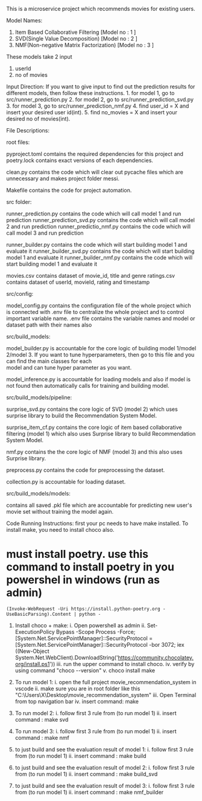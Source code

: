 This is a microservice project which recommends movies for existing users.

Model Names:
1. Item Based Collaborative Filtering [Model no : 1 ]
2. SVD(Single Value Decomposition) [Model no : 2 ]
3. NMF(Non-negative Matrix Factorization) [Model no : 3 ]

These models take 2 input
1. userId
2. no of movies

Input Direction: 
    If you want to give input to find out the prediction results for different models, then follow these instructions.
    1. for model 1, go to src/runner_prediction.py
    2. for model 2, go to src/runner_prediction_svd.py
    3. for model 3, go to src/runner_prediction_nmf.py
    4. find user_id = X and insert your desired user id(int).
    5. find no_movies = X and insert your desired no of movies(int).


File Descriptions:

root files:

pyproject.toml comtains the required dependencies for this project and poetry.lock contains exact versions of each dependencies.

clean.py contains the code which will clear out pycache files which are unnecessary and makes project folder messi.

Makefile contains the code for project automation.


src folder:

runner_prediction.py contains the code which will call model 1 and run prediction
runner_prediction_svd.py contains the code which will call model 2 and run prediction
runner_predictio_nmf.py contains the code which will call model 3 and run prediction

runner_builder.py contains the code which will start building model 1 and evaluate it
runner_builder_svd.py contains the code which will start building model 1 and evaluate it
runner_builder_nmf.py contains the code which will start building model 1 and evaluate it

movies.csv contains dataset of movie_id, title and genre
ratings.csv contains dataset of userId, movieId, rating and timestamp


src/config:

model_config.py contains the configuration file of the whole project which is connected with .env file to centralize the whole project and to control important variable name.
.env file contains the variable names and model or dataset path with their names also


src/build_models:

model_builder.py is accountable for the core logic of building model 1/model 2/model 3. If you want to tune hyperparameters, then go to this file and you can find the main classes for each   
                    model and can tune hyper parameter as you want.

model_inference.py is accountable for loading models and also if model is not found then automatically calls for training and building model.


src/build_models/pipeline:

surprise_svd.py contains the core logic of SVD (model 2) which uses surprise library to build the Recommendation System Model.

surprise_item_cf.py contains the core logic of item based collaborative filtering (model 1) which also uses Surprise library to build Recommendation System Model.

nmf.py contains the the core logic of NMF (model 3) and this also uses Surprise library.

preprocess.py contains the code for preprocessing the dataset.

collection.py is accountable for loading dataset.


src/build_models/models:

contains all saved .pkl file which are accountable for predicting new user's movie set without training the model again.


Code Running Instructions:
first your pc needs to have make installed. To install make, you need to install choco also.

# must install poetry. use this command to install poetry in you powershel in windows (run as admin)
    (Invoke-WebRequest -Uri https://install.python-poetry.org -UseBasicParsing).Content | python -

1. Install choco + make:
    i. Open powershell as admin
    ii. Set-ExecutionPolicy Bypass -Scope Process -Force; [System.Net.ServicePointManager]::SecurityProtocol = [System.Net.ServicePointManager]::SecurityProtocol -bor 3072; iex ((New-Object System.Net.WebClient).DownloadString('https://community.chocolatey.org/install.ps1'))
    iii. run the upper command to install choco.
    iv. verify by using command "choco --version"
    v. choco install make

2. To run model 1:
    i. open the full project movie_recommendation_system in vscode
    ii. make sure you are in root folder like this "C:\Users\X\Desktop\movie_recommendation_system"
    iii. Open Terminal from top navigation bar
    iv. insert command: make

3. To run model 2:
    i. follow first 3 rule from (to run model 1)
    ii. insert command : make svd

4. To run model 3:
    i. follow first 3 rule from (to run model 1)
    ii. insert command : make nmf

5. to just build and see the evaluation result of model 1:
    i. follow first 3 rule from (to run model 1)
    ii. insert command : make build

6. to just build and see the evaluation result of model 2:
    i. follow first 3 rule from (to run model 1)
    ii. insert command : make build_svd

7. to just build and see the evaluation result of model 3:
    i. follow first 3 rule from (to run model 1)
    ii. insert command : make nmf_builder
